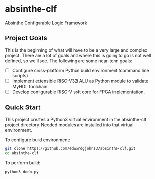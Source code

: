 # absinthe-clf
Absinthe Configurable Logic Framework

## Project Goals
This is the beginning of what will have to be a very large and complex project.  There are a lot of goals and where this is going to go is not well defined, so we'll see.  The following are some near-term goals:

- [ ] Configure cross-platform Python build environment (command line scripts)
- [ ] Implement extensible RISC-V32i ALU as Python module to validate MyHDL toolchain.
- [ ] Develop configurable RISC-V soft core for FPGA implementation.

## Quick Start
This project creates a Python3 virtual environment in the absinthe-clf project directory.  Needed modules are installed into that virtual environment.

To configure build environment:
```bash
git clone https://github.com/edwardgjohns3/absinthe-clf.git
cd absinthe-clf
```
To perform build:
```bash
python3 dodo.py
```
